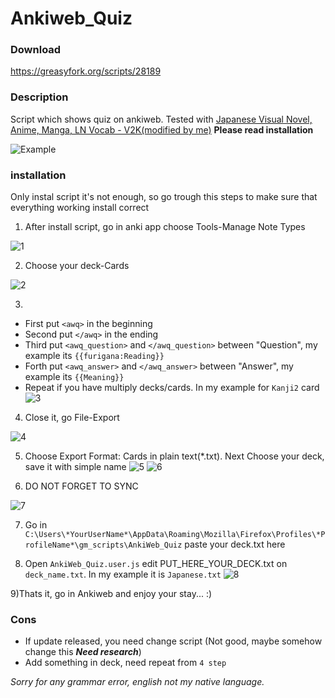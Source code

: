 # Ankiweb_Quiz
### Download
https://greasyfork.org/scripts/28189

### Description
Script which shows quiz on ankiweb. Tested with [Japanese Visual Novel, Anime, Manga, LN Vocab - V2K(modified by me)](https://ankiweb.net/shared/info/1434910726)
**Please read installation**

![Example](https://i.imgur.com/JHpfvcN.png)

### installation
Only instal script it's not enough, so go trough this steps to make sure that everything working install correct
1. After install script, go in anki app choose Tools-Manage Note Types 

![1](https://i.imgur.com/otKlRdV.png)

2. Choose your deck-Cards

![2](https://i.imgur.com/Ym0T6D3.png)

3. 
+ First put `<awq>` in the beginning 
+ Second put `</awq>` in the ending
+ Third put `<awq_question>` and `</awq_question>` between "Question", my example its `{{furigana:Reading}}`
+ Forth put `<awq_answer>` and `</awq_answer>` between "Answer", my example its `{{Meaning}}`
+ Repeat if you have multiply decks/cards. In my example for `Kanji2` card
![3](https://i.imgur.com/J5ivb20.png)

4. Close it, go File-Export

![4](https://i.imgur.com/Au73yO3.png)

5. Choose Export Format: Cards in plain text(*.txt). Next Choose your deck, save it with simple name 
![5](https://i.imgur.com/xLdwLWz.png)
![6](https://i.imgur.com/gxmwgWp.png)

6. DO NOT FORGET TO SYNC

![7](https://i.imgur.com/Nrlzgua.png)

7. Go in `C:\Users\*YourUserName*\AppData\Roaming\Mozilla\Firefox\Profiles\*ProfileName*\gm_scripts\AnkiWeb_Quiz` paste your deck.txt here

8. Open `AnkiWeb_Quiz.user.js` edit PUT_HERE_YOUR_DECK.txt on `deck_name.txt`. In my example it is `Japanese.txt`
![8](https://i.imgur.com/Nck39hS.png)

9)Thats it, go in Ankiweb and enjoy your stay... :)

### Cons
* If update released, you need change script (Not good, maybe somehow change this ***Need research***)
* Add something in deck, need repeat from `4 step`

*Sorry for any grammar error, english not my native language.*
